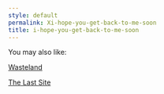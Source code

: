 ```yaml
---
style: default
permalink: Xi-hope-you-get-back-to-me-soon
title: i-hope-you-get-back-to-me-soon
---
```

You may also like:

[Wasteland](http://scp-wiki.net/wasteland)

[The Last Site](http://scp-wiki.net/the-last-site)
